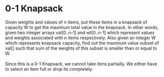 <h1> 0-1 Knapsack </h1> 


Given weights and values of n items, put these items in a knapsack of capacity W to get the maximum total value in the knapsack. In other words, given two integer arrays val[0..n-1] and wt[0..n-1] which represent values and weights associated with n items respectively. Also given an integer W which represents knapsack capacity, find out the maximum value subset of val[] such that sum of the weights of this subset is smaller than or equal to W.<br> <br>
Since this is a 0-1 Knapsack, we cannot take itens partially. We either have to select an item full or drop its completely.

